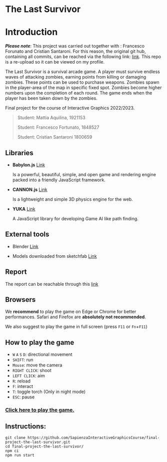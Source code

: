 # The Last Survivor


# Introduction
***Please note***: This project was carried out together with : Francesco Forunato and Cristian Santaroni. For this reason, the original git hub, containing all commits, can be reached via the following link: [link](https://github.com/SapienzaInteractiveGraphicsCourse/final-project-the-last-survivor). This repo is a re-upload so it can be viewed on my profile.


The Last Survivor is a survival arcade game. A player must survive endless waves of
attacking zombies, earning points from killing or damaging zombies. These points can
be used to purchase weapons. Zombies spawn in the player-area of the map in specific
fixed spot. Zombies become higher numbers upon the completion of each round. The
game ends when the player has been taken down by the zombies.


Final project for the course of Interactive Graphics 2022/2023.

>Student: Mattia Aquilina, 1921153
>
>Student: Francesco Fortunato, 1848527
>
>Student: Cristian Santaroni 1800659

## Libraries

-   **Babylon.js** [Link](https://www.babylonjs.com/)

    Is a powerful, beautiful, simple, and open game and rendering engine packed into a friendly JavaScript framework.

-   **CANNON.js** [Link](https://schteppe.github.io/cannon.js/)

    Is a lightweight and simple 3D physics engine for the web.
    
-   **YUKA**  [Link](https://mugen87.github.io/yuka/)

    A JavaScript library for developing Game AI like path finding.

## External tools

-   Blender [Link](https://www.blender.org/)

-   Models downloaded from sketchfab [Link](https://sketchfab.com/)

## Report

The report can be reachable through this [link](./doc/Final_Project_Report_TheLastSurvivor.pdf)

## Browsers

We **recommend** to play the game on Edge or Chrome for better performances. Safari and Firefox are **absolutely not recommended**.

We also suggest to play the game in full screen (press `F11` or `Fn`+`F11`)

## How to play the game

- `W` `A` `S` `D`: directional movement
- `SHIFT`: run
- `Mouse`: move the camera
- `RIGHT CLICK`: shoot
- `LEFT CLICK`: aim
- `R`: reload 
- `F`: interact 
- `T`: toggle torch (Only in night mode) 
- `ESC`: pause

### [Click here to play the game.](https://sapienzainteractivegraphicscourse.github.io/final-project-the-last-survivor/)

## Instructions:

```
git clone https://github.com/SapienzaInteractiveGraphicsCourse/final-project-the-last-survivor.git
cd final-project-the-last-survivor/
npm ci
npm run start
```
